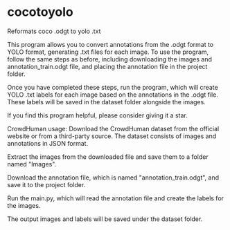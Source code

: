 # cocotoyolo

Reformats coco .odgt to yolo .txt 

This program allows you to convert annotations from the .odgt format to YOLO format, generating .txt files for each image. To use the program, follow the same steps as before, including downloading the images and annotation_train.odgt file, and placing the annotation file in the project folder.

Once you have completed these steps, run the program, which will create YOLO .txt labels for each image based on the annotations in the .odgt file. These labels will be saved in the dataset folder alongside the images.

If you find this program helpful, please consider giving it a star.

CrowdHuman usage: Download the CrowdHuman dataset from the official website or from a third-party source. The dataset consists of images and annotations in JSON format.

Extract the images from the downloaded file and save them to a folder named "Images".

Download the annotation file, which is named "annotation_train.odgt", and save it to the project folder.

Run the main.py, which will read the annotation file and create the labels for the images.

The output images and labels will be saved under the dataset folder.
